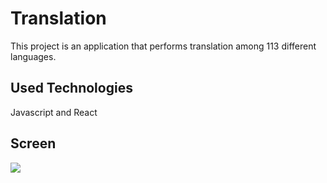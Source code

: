 <h1> Translation </h1>

This project is an application that performs translation among 113 different languages.

<h2> Used Technologies </h2>

Javascript and React 

<h2> Screen </h2>

![](Screen.gif)

